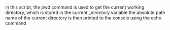 in this script, the pwd command is used to get the current working directory, which is stored in the current _directory variable
the absolute path name of the current directory is then printed to the console using the echo command
